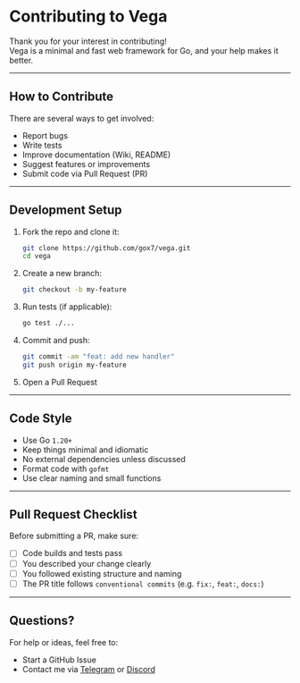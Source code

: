 # Contributing to Vega

Thank you for your interest in contributing!  
Vega is a minimal and fast web framework for Go, and your help makes it better.

---

## How to Contribute

There are several ways to get involved:

- Report bugs  
- Write tests  
- Improve documentation (Wiki, README)  
- Suggest features or improvements  
- Submit code via Pull Request (PR)

---

## Development Setup

1. Fork the repo and clone it:

   ```bash
   git clone https://github.com/gox7/vega.git
   cd vega
   ```

2. Create a new branch:

   ```bash
   git checkout -b my-feature
   ```

3. Run tests (if applicable):

   ```bash
   go test ./...
   ```

4. Commit and push:

   ```bash
   git commit -am "feat: add new handler"
   git push origin my-feature
   ```

5. Open a Pull Request

---

## Code Style

* Use Go `1.20+`
* Keep things minimal and idiomatic
* No external dependencies unless discussed
* Format code with `gofmt`
* Use clear naming and small functions

---

## Pull Request Checklist

Before submitting a PR, make sure:

* [ ] Code builds and tests pass
* [ ] You described your change clearly
* [ ] You followed existing structure and naming
* [ ] The PR title follows `conventional commits` (e.g. `fix:`, `feat:`, `docs:`)

---

## Questions?

For help or ideas, feel free to:

* Start a GitHub Issue
* Contact me via [Telegram](https://t.me/Theonlythinghere) or [Discord](https://discord.com/users/1396407204919119983)
